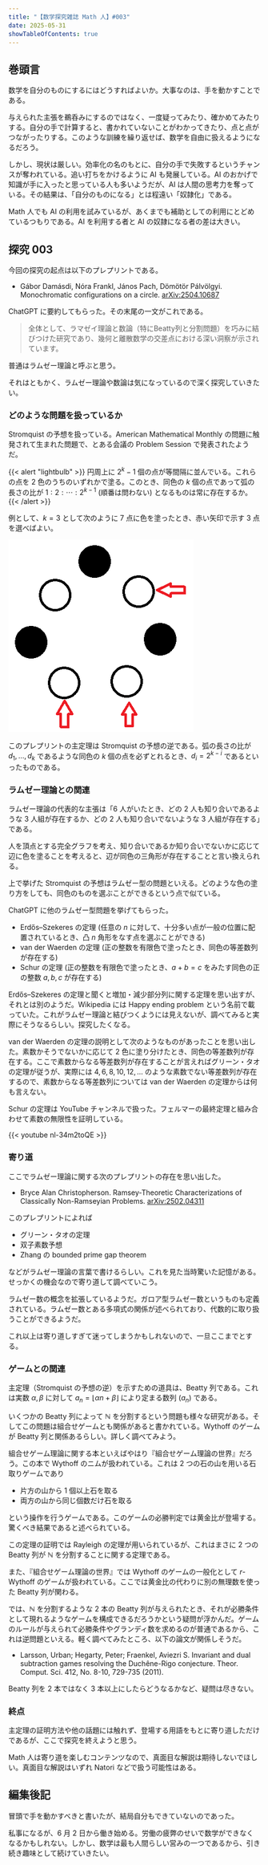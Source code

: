 ```yaml
---
title: "【数学探究雑誌 Math 人】#003"
date: 2025-05-31
showTableOfContents: true
---
```


## 巻頭言

数学を自分のものにするにはどうすればよいか。大事なのは、手を動かすことである。

与えられた主張を鵜呑みにするのではなく、一度疑ってみたり、確かめてみたりする。自分の手で計算すると、書かれていないことがわかってきたり、点と点がつながったりする。このような訓練を繰り返せば、数学を自由に扱えるようになるだろう。

しかし、現状は厳しい。効率化の名のもとに、自分の手で失敗するというチャンスが奪われている。追い打ちをかけるように AI も発展している。AI のおかげで知識が手に入ったと思っている人も多いようだが、AI は人間の思考力を奪っている。その結果は、「自分のものになる」とは程遠い「奴隷化」である。

Math 人でも AI の利用を試みているが、あくまでも補助としての利用にとどめているつもりである。AI を利用する者と AI の奴隷になる者の差は大きい。

## 探究 003

今回の探究の起点は以下のプレプリントである。

- Gábor Damásdi, Nóra Frankl, János Pach, Dömötör Pálvölgyi. Monochromatic configurations on a circle. [arXiv:2504.10687](https://arxiv.org/abs/2504.10687)

ChatGPT に要約してもらった。その末尾の一文がこれである。

> 全体として、ラマゼイ理論と数論（特にBeatty列と分割問題）を巧みに結びつけた研究であり、幾何と離散数学の交差点における深い洞察が示されています。

普通はラムゼー理論と呼ぶと思う。

それはともかく、ラムゼー理論や数論は気になっているので深く探究していきたい。

### どのような問題を扱っているか

Stromquist の予想を扱っている。American Mathematical Monthly の問題に触発されて生まれた問題で、とある会議の Problem Session で発表されたようだ。

{{< alert "lightbulb" >}}
円周上に $2^k-1$ 個の点が等間隔に並んでいる。これらの点を 2 色のうちのいずれかで塗る。このとき、同色の $k$ 個の点であって弧の長さの比が $1:2:\cdots:2^{k-1}$ (順番は問わない) となるものは常に存在するか。
{{< /alert >}}

例として、$k=3$ として次のように 7 点に色を塗ったとき、赤い矢印で示す 3 点を選べばよい。

![image](./1.png)

このプレプリントの主定理は Stromquist の予想の逆である。弧の長さの比が $d_1,\ldots,d_k$ であるような同色の $k$ 個の点を必ずとれるとき、$d_i=2^{k-i}$ であるといったものである。

### ラムゼー理論との関連

ラムゼー理論の代表的な主張は「6 人がいたとき、どの 2 人も知り合いであるような 3 人組が存在するか、どの 2 人も知り合いでないような 3 人組が存在する」である。

人を頂点とする完全グラフを考え、知り合いであるか知り合いでないかに応じて辺に色を塗ることを考えると、辺が同色の三角形が存在することと言い換えられる。

上で挙げた Stromquist の予想はラムゼー型の問題といえる。どのような色の塗り方をしても、同色のものを選ぶことができるという点で似ている。

ChatGPT に他のラムゼー型問題を挙げてもらった。

- Erdős–Szekeres の定理 (任意の $n$ に対して、十分多い点が一般の位置に配置されているとき、凸 $n$ 角形をなす点を選ぶことができる)
- van der Waerden の定理 (正の整数を有限色で塗ったとき、同色の等差数列が存在する)
- Schur の定理 (正の整数を有限色で塗ったとき、$a+b=c$ をみたす同色の正の整数 $a,b,c$ が存在する)

Erdős–Szekeres の定理と聞くと増加・減少部分列に関する定理を思い出すが、それとは別のようだ。Wikipedia には Happy ending problem という名前で載っていた。これがラムゼー理論と結びつくようには見えないが、調べてみると実際にそうなるらしい。探究したくなる。

van der Waerden の定理の説明として次のようなものがあったことを思い出した。素数かそうでないかに応じて 2 色に塗り分けたとき、同色の等差数列が存在する。ここで素数からなる等差数列が存在することが言えればグリーン・タオの定理が従うが、実際には $4,6,8,10,12,\ldots$ のような素数でない等差数列が存在するので、素数からなる等差数列については van der Waerden の定理からは何も言えない。

Schur の定理は YouTube チャンネルで扱った。フェルマーの最終定理と組み合わせて素数の無限性を証明している。

{{< youtube nl-34m2toQE >}}

### 寄り道

ここでラムゼー理論に関する次のプレプリントの存在を思い出した。

- Bryce Alan Christopherson. Ramsey-Theoretic Characterizations of Classically Non-Ramseyian Problems. [arXiv:2502.04311](https://arxiv.org/abs/2502.04311)

このプレプリントによれば

- グリーン・タオの定理
- 双子素数予想
- Zhang の bounded prime gap theorem

などがラムゼー理論の言葉で書けるらしい。これを見た当時驚いた記憶がある。せっかくの機会なので寄り道して調べていこう。

ラムゼー数の概念を拡張しているようだ。ガロア型ラムゼー数というものも定義されている。ラムゼー数とある多項式の関係が述べられており、代数的に取り扱うことができるようだ。

これ以上は寄り道しすぎて迷ってしまうかもしれないので、一旦ここまでとする。

### ゲームとの関連

主定理（Stromquist の予想の逆）を示すための道具は、Beatty 列である。これは実数 $\alpha,\beta$ に対して $a_n=\lfloor \alpha n+\beta\rfloor$ により定まる数列 $(a_n)$ である。

いくつかの Beatty 列によって $\mathbb{N}$ を分割するという問題も様々な研究がある。そしてこの問題は組合せゲームとも関係があると書かれている。Wythoff のゲームが Beatty 列と関係あるらしい。詳しく調べてみよう。

組合せゲーム理論に関する本といえばやはり『組合せゲーム理論の世界』だろう。この本で Wythoff のニムが扱われている。これは 2 つの石の山を用いる石取りゲームであり

- 片方の山から 1 個以上石を取る
- 両方の山から同じ個数だけ石を取る

という操作を行うゲームである。このゲームの必勝判定では黄金比が登場する。驚くべき結果であると述べられている。

この定理の証明では Rayleigh の定理が用いられているが、これはまさに 2 つの Beatty 列が $\mathbb{N}$ を分割することに関する定理である。

また、『組合せゲーム理論の世界』では Wythoff のゲームの一般化として $r$-Wythoff のゲームが扱われている。ここでは黄金比の代わりに別の無理数を使った Beatty 列が関わる。

では、$\mathbb{N}$ を分割するような 2 本の Beatty 列が与えられたとき、それが必勝条件として現れるようなゲームを構成できるだろうかという疑問が浮かんだ。ゲームのルールが与えられて必勝条件やグランディ数を求めるのが普通であるから、これは逆問題といえる。軽く調べてみたところ、以下の論文が関係しそうだ。

- Larsson, Urban; Hegarty, Peter; Fraenkel, Aviezri S. Invariant and dual subtraction games resolving the Duchêne-Rigo conjecture. Theor. Comput. Sci. 412, No. 8-10, 729-735 (2011).

Beatty 列を 2 本ではなく 3 本以上にしたらどうなるかなど、疑問は尽きない。

### 終点

主定理の証明方法や他の話題には触れず、登場する用語をもとに寄り道しただけであるが、ここで探究を終えようと思う。

Math 人は寄り道を楽しむコンテンツなので、真面目な解説は期待しないでほしい。真面目な解説はいずれ Natori などで扱う可能性はある。

## 編集後記

冒頭で手を動かすべきと書いたが、結局自分もできていないのであった。

私事になるが、6 月 2 日から働き始める。労働の疲弊のせいで数学ができなくなるかもしれない。しかし、数学は最も人間らしい営みの一つであるから、引き続き趣味として続けていきたい。
